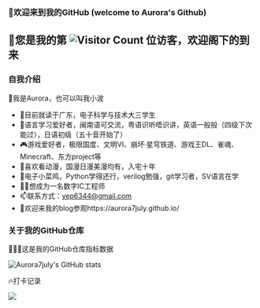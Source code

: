 ### 👋欢迎来到我的GitHub (welcome to Aurora's Github) 

## 🥳您是我的第 ![Visitor Count](https://profile-counter.glitch.me/Aurora7july/count.svg) 位访客，欢迎阁下的到来

### 自我介绍
🥰我是Aurora，也可以叫我小波

- 🏫目前就读于广东，电子科学与技术大三学生
- 💬语言学习爱好者，闽南语可交流，粤语识听唔识讲，英语一般般（四级下次能过），日语初级（五十音开始了）
- 🎮游戏爱好者，极限国度、文明VI、崩坏·星穹铁道、游戏王DL、雀魂、Minecraft、东方project等
- 👾喜欢看动漫，国漫日漫美漫均有，入宅十年
- 🔰电子小菜鸡，Python学得还行，verilog勉强，git学习者，SV语言在学
- 👩‍💻想成为一名数字IC工程师
- 📫联系方式：yep6344@gmail.com
- 🚪欢迎来我的blog参观https://aurora7july.github.io/

### 关于我的GitHub仓库
👩🏻‍💻这是我的GitHub仓库指标数据

![Aurora7july's GitHub stats](https://github-readme-stats.vercel.app/api?username=Aurora7july&show_icons=true&theme=tokyonight)

🔥打卡记录
<div align="left"> <img src="https://github-readme-streak-stats.herokuapp.com/?user=Aurora7july" /> </div>


